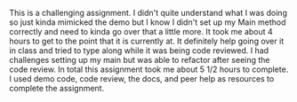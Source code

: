 ﻿This is a challenging assignment. I didn't quite understand what I was doing so just kinda
mimicked the demo but I know I didn't set up my Main method correctly and need to kinda go 
over that a little more.  It took me about 4 hours to get to the point that it is currently at.
It definitely help going over it in class and tried to type along while it was being code reviewed.
I had challenges setting up my main but was able to refactor after seeing the code review. In total
this assignment took me about 5 1/2 hours to complete. I used demo code, code review, the docs, and peer
help as resources to complete the assignment.